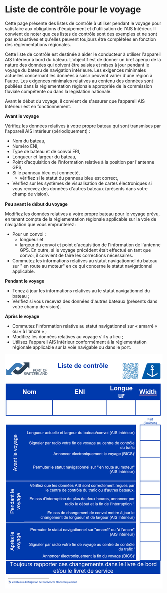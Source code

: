 # Liste de contrôle pour le voyage

Cette page présente des listes de contrôle à utiliser pendant le voyage pour satisfaire aux obligations d'équipement et d'utilisation de l'AIS Intérieur. Il convient de noter que ces listes de contrôle sont des exemples et ne sont pas exhaustives et qu'elles peuvent toujours être complétées en fonction des réglementations régionales.

Cette liste de contrôle est destinée à aider le conducteur à utiliser l'appareil AIS Intérieur à bord du bateau. L'objectif est de donner un bref aperçu de la nature des données qui doivent être saisies et mises à jour pendant le voyage du bateau de navigation intérieure. Les exigences minimales actuelles concernant les données à saisir peuvent varier d'une région à l'autre. Les exigences minimales relatives au contenu des données sont publiées dans la réglementation régionale appropriée de la commission fluviale compétente ou dans la législation nationale.

Avant le début du voyage, il convient de s'assurer que l’appareil AIS Intérieur est en fonctionnement.

**Avant le voyage**

Vérifiez les données relatives à votre propre bateau qui sont transmises par l'appareil AIS Intérieur \(périodiquement\) :

* Nom du bateau,
* Numéro ENI,
* Type de bateau et de convoi ERI,
* Longueur et largeur du bateau,
* Point d’acquisition de l'information relative à la position par l'antenne GPS,
* Si le panneau bleu est connecté,
  * vérifiez si le statut du panneau bleu est correct,
* Vérifiez sur les systèmes de visualisation de cartes électroniques si vous recevez des données d'autres bateaux \(présents dans votre champ de vision\).

**Peu avant le début du voyage**

Modifiez les données relatives à votre propre bateau pour le voyage prévu, en tenant compte de la réglementation régionale applicable sur la voie de navigation que vous emprunterez :

* Pour un convoi :
  * longueur et
  * largeur du convoi et point d'acquisition de l'information de l'antenne GPS. En outre, si le voyage précédent était effectué en tant que convoi, il convient de faire les corrections nécessaires.
* Commutez les informations relatives au statut navigationnel du bateau sur " en route au moteur" en ce qui concerne le statut navigationnel applicable.

**Pendant le voyage**

* Tenez à jour les informations relatives au le statut navigationnel du bateau ;
* Vérifiez si vous recevez des données d'autres bateaux \(présents dans votre champ de vision\).

**Après le voyage**

* Commutez l'information relative au statut navigationnel sur « amarré » ou « à l'ancre » ;
* Modifiez les données relatives au voyage s'il y a lieu ;
* Utilisez l'appareil AIS Intérieur conformément à la réglementation régionale applicable sur la voie navigable ou dans le port.

![Exemple de liste de contr&#xF4;le](.gitbook/assets/fr_checklist.png)

